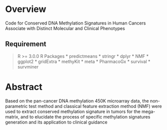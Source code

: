 # Overview
Code for Conserved DNA Methylation Signatures in 
Human Cancers Associate with Distinct Molecular and 
Clinical Phenotypes

## Requirement	
> R >= 3.0.0
> R Packages
	*  predictmeans
	*  stringr
	*  dplyr
	*  NMF
	*  ggplot2
	*  gridExtra
	*  methyKit
	*  meta
	*  PharmacoGx
	*  survival
	*  survminer
# Abstract
Based on the pan-cancer DNA methylation 450K microarray data, the non-parametric test method and classical feature extraction method (NMF) were used to extract conserved methylation signature in tumors for the mega-matrix, and to elucidate the process of specific methylation signatures generation and its application to clinical guidance


